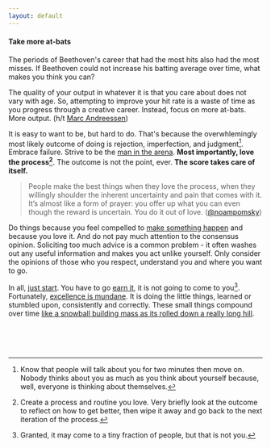 ```yaml
---
layout: default
---
```


#### Take more at-bats

The periods of Beethoven's career that had the most hits also had the most misses. If Beethoven could not increase his batting average over time, what makes you think you can? 

The quality of your output in whatever it is that you care about does not vary with age. So, attempting to improve your hit rate is a waste of time as you progress through a creative career. Instead, focus on more at-bats. More output. (h/t [Marc Andreessen](https://pmarchive.com/age_and_the_entrepreneur.html))

It is easy to want to be, but hard to do. That's because the overwhlemingly most likely outcome of doing is rejection, imperfection, and judgment[^1]. Embrace failure. Strive to be the [man in the arena](https://www.worldfuturefund.org/Documents/maninarena.htm). **Most importantly, love the process[^2]**. The outcome is not the point, ever. **The score takes care of itself.**

> People make the best things when they love the process, when they willingly shoulder the inherent uncertainty and pain that comes with it. It’s almost like a form of prayer: you offer up what you can even though the reward is uncertain. You do it out of love. ([@noampomsky](https://ava.substack.com/p/effort))

Do things because you feel compelled to [make something happen]((https://blog.samaltman.com/how-to-be-successful)) and because you love it. And do not pay much attention to the consensus opinion. Soliciting too much advice is a common problem - it often washes out any useful information and makes you act unlike yourself. Only consider the opinions of those who you respect, understand you and where you want to go. 

In all, [just start](https://twitter.com/bpoppenheimer/status/1647000062617088000). You have to go [earn it]((https://blakeir.com/60e3b62d0f274edf8a9cf39b0cc2f26d)), it is not going to come to you[^3]. Fortunately, [excellence is mundane](https://academics.hamilton.edu/documents/themundanityofexcellence.pdf). It is doing the little things, learned or stumbled upon, consistently and correctly. These small things compound over time [like a snowball building mass as its rolled down a really long hill](https://www.goodreads.com/en/book/show/2054761).  




<br>
<br>
<br>

[^1]: Know that people will talk about you for two minutes then move on. Nobody thinks about you as much as you think about yourself because, well, everyone is thinking about themselves.

[^2]: Create a process and routine you love. Very briefly look at the outcome to reflect on how to get better, then wipe it away and go back to the next iteration of the process. 

[^3]: Granted, it may come to a tiny fraction of people, but that is not you.

